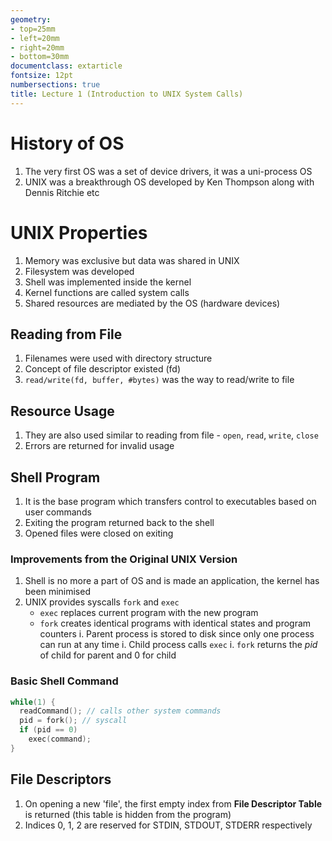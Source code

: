 ```yaml
---
geometry:
- top=25mm
- left=20mm
- right=20mm
- bottom=30mm
documentclass: extarticle
fontsize: 12pt
numbersections: true
title: Lecture 1 (Introduction to UNIX System Calls)
--- 
```


# History of OS
1. The very first OS was a set of device drivers, it was a uni-process OS
1. UNIX was a breakthrough OS developed by Ken Thompson along with Dennis Ritchie etc

# UNIX Properties
1. Memory was exclusive but data was shared in UNIX
1. Filesystem was developed
1. Shell was implemented inside the kernel
1. Kernel functions are called system calls
1. Shared resources are mediated by the OS (hardware devices)

## Reading from File
1. Filenames were used with directory structure
1. Concept of file descriptor existed (fd)
1. `read/write(fd, buffer, #bytes)` was the way to read/write to file

## Resource Usage
1. They are also used similar to reading from file - `open`, `read`, `write`, `close`
1. Errors are returned for invalid usage

## Shell Program
1. It is the base program which transfers control to executables based on user commands
1. Exiting the program returned back to the shell
1. Opened files were closed on exiting

### Improvements from the Original UNIX Version
1. Shell is no more a part of OS and is made an application, the kernel has been minimised
1. UNIX provides syscalls `fork` and `exec`
    - `exec` replaces current program with the new program
    - `fork` creates identical programs with identical states and program counters
        i. Parent process is stored to disk since only one process can run at any time
        i. Child process calls `exec`
        i. `fork` returns the *pid* of child for parent and 0 for child

### Basic Shell Command
```c
while(1) {
  readCommand(); // calls other system commands
  pid = fork(); // syscall
  if (pid == 0)
    exec(command);
}
```

## File Descriptors
1. On opening a new 'file', the first empty index from **File Descriptor Table** is returned (this table is hidden from the program)
1. Indices 0, 1, 2 are reserved for STDIN, STDOUT, STDERR respectively
